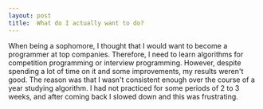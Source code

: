 ```yaml
---
layout: post
title:  What do I actually want to do?
---
```

When being a sophomore, I thought that I would want to become a programmer at top companies. Therefore, I need to learn algorithms for competition programming or interview programming. However, despite spending a lot of time on it and some improvements, my results weren't good. The reason was that I wasn't consistent enough over the course of a year studying algorithm. I had not practiced for some periods of 2 to 3 weeks, and after coming back I slowed down and this was frustrating.


